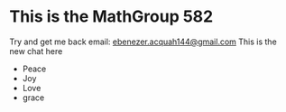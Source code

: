 # This is the MathGroup 582
Try and get me back
email: ebenezer.acquah144@gmail.com
This is the new chat here


- Peace
- Joy
- Love
- grace
